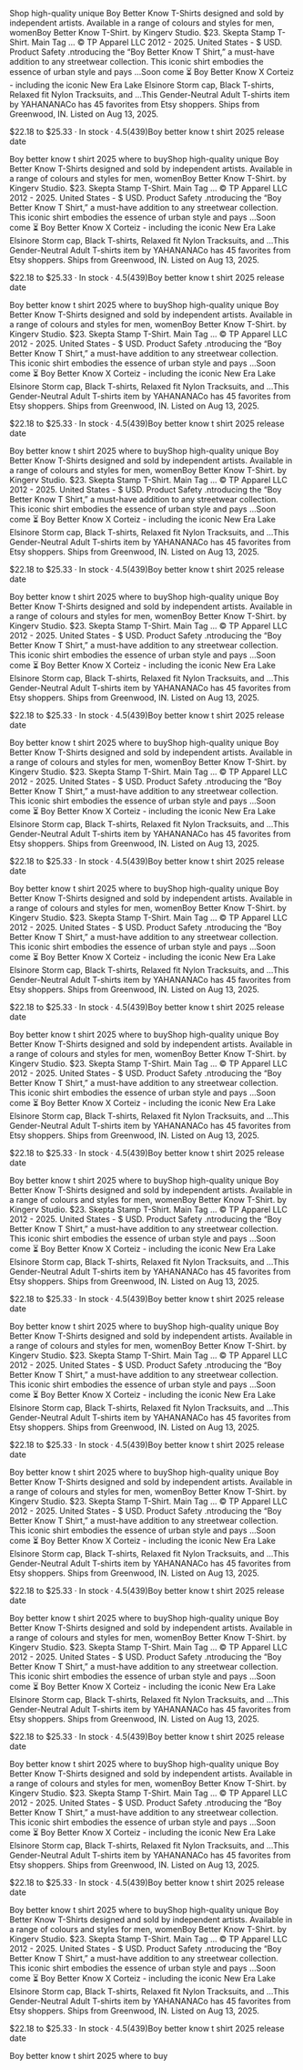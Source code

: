 Shop high-quality unique Boy Better Know T-Shirts designed and sold by independent artists. Available in a range of colours and styles for men, womenBoy Better Know T-Shirt. by Kingerv Studio. $23. Skepta Stamp T-Shirt. Main Tag ... © TP Apparel LLC 2012 - 2025. United States - $ USD. Product Safety .ntroducing the “Boy Better Know T Shirt,” a must-have addition to any streetwear collection. This iconic shirt embodies the essence of urban style and pays ...Soon come ⏳ Boy Better Know X Corteiz - including the iconic New Era Lake Elsinore Storm cap, Black T-shirts, Relaxed fit Nylon Tracksuits, and ...This Gender-Neutral Adult T-shirts item by YAHANANACo has 45 favorites from Etsy shoppers. Ships from Greenwood, IN. Listed on Aug 13, 2025.

$22.18 to $25.33 · In stock · 4.5(439)Boy better know t shirt 2025 release date

Boy better know t shirt 2025 where to buyShop high-quality unique Boy Better Know T-Shirts designed and sold by independent artists. Available in a range of colours and styles for men, womenBoy Better Know T-Shirt. by Kingerv Studio. $23. Skepta Stamp T-Shirt. Main Tag ... © TP Apparel LLC 2012 - 2025. United States - $ USD. Product Safety .ntroducing the “Boy Better Know T Shirt,” a must-have addition to any streetwear collection. This iconic shirt embodies the essence of urban style and pays ...Soon come ⏳ Boy Better Know X Corteiz - including the iconic New Era Lake Elsinore Storm cap, Black T-shirts, Relaxed fit Nylon Tracksuits, and ...This Gender-Neutral Adult T-shirts item by YAHANANACo has 45 favorites from Etsy shoppers. Ships from Greenwood, IN. Listed on Aug 13, 2025.

$22.18 to $25.33 · In stock · 4.5(439)Boy better know t shirt 2025 release date

Boy better know t shirt 2025 where to buyShop high-quality unique Boy Better Know T-Shirts designed and sold by independent artists. Available in a range of colours and styles for men, womenBoy Better Know T-Shirt. by Kingerv Studio. $23. Skepta Stamp T-Shirt. Main Tag ... © TP Apparel LLC 2012 - 2025. United States - $ USD. Product Safety .ntroducing the “Boy Better Know T Shirt,” a must-have addition to any streetwear collection. This iconic shirt embodies the essence of urban style and pays ...Soon come ⏳ Boy Better Know X Corteiz - including the iconic New Era Lake Elsinore Storm cap, Black T-shirts, Relaxed fit Nylon Tracksuits, and ...This Gender-Neutral Adult T-shirts item by YAHANANACo has 45 favorites from Etsy shoppers. Ships from Greenwood, IN. Listed on Aug 13, 2025.

$22.18 to $25.33 · In stock · 4.5(439)Boy better know t shirt 2025 release date

Boy better know t shirt 2025 where to buyShop high-quality unique Boy Better Know T-Shirts designed and sold by independent artists. Available in a range of colours and styles for men, womenBoy Better Know T-Shirt. by Kingerv Studio. $23. Skepta Stamp T-Shirt. Main Tag ... © TP Apparel LLC 2012 - 2025. United States - $ USD. Product Safety .ntroducing the “Boy Better Know T Shirt,” a must-have addition to any streetwear collection. This iconic shirt embodies the essence of urban style and pays ...Soon come ⏳ Boy Better Know X Corteiz - including the iconic New Era Lake Elsinore Storm cap, Black T-shirts, Relaxed fit Nylon Tracksuits, and ...This Gender-Neutral Adult T-shirts item by YAHANANACo has 45 favorites from Etsy shoppers. Ships from Greenwood, IN. Listed on Aug 13, 2025.

$22.18 to $25.33 · In stock · 4.5(439)Boy better know t shirt 2025 release date

Boy better know t shirt 2025 where to buyShop high-quality unique Boy Better Know T-Shirts designed and sold by independent artists. Available in a range of colours and styles for men, womenBoy Better Know T-Shirt. by Kingerv Studio. $23. Skepta Stamp T-Shirt. Main Tag ... © TP Apparel LLC 2012 - 2025. United States - $ USD. Product Safety .ntroducing the “Boy Better Know T Shirt,” a must-have addition to any streetwear collection. This iconic shirt embodies the essence of urban style and pays ...Soon come ⏳ Boy Better Know X Corteiz - including the iconic New Era Lake Elsinore Storm cap, Black T-shirts, Relaxed fit Nylon Tracksuits, and ...This Gender-Neutral Adult T-shirts item by YAHANANACo has 45 favorites from Etsy shoppers. Ships from Greenwood, IN. Listed on Aug 13, 2025.

$22.18 to $25.33 · In stock · 4.5(439)Boy better know t shirt 2025 release date

Boy better know t shirt 2025 where to buyShop high-quality unique Boy Better Know T-Shirts designed and sold by independent artists. Available in a range of colours and styles for men, womenBoy Better Know T-Shirt. by Kingerv Studio. $23. Skepta Stamp T-Shirt. Main Tag ... © TP Apparel LLC 2012 - 2025. United States - $ USD. Product Safety .ntroducing the “Boy Better Know T Shirt,” a must-have addition to any streetwear collection. This iconic shirt embodies the essence of urban style and pays ...Soon come ⏳ Boy Better Know X Corteiz - including the iconic New Era Lake Elsinore Storm cap, Black T-shirts, Relaxed fit Nylon Tracksuits, and ...This Gender-Neutral Adult T-shirts item by YAHANANACo has 45 favorites from Etsy shoppers. Ships from Greenwood, IN. Listed on Aug 13, 2025.

$22.18 to $25.33 · In stock · 4.5(439)Boy better know t shirt 2025 release date

Boy better know t shirt 2025 where to buyShop high-quality unique Boy Better Know T-Shirts designed and sold by independent artists. Available in a range of colours and styles for men, womenBoy Better Know T-Shirt. by Kingerv Studio. $23. Skepta Stamp T-Shirt. Main Tag ... © TP Apparel LLC 2012 - 2025. United States - $ USD. Product Safety .ntroducing the “Boy Better Know T Shirt,” a must-have addition to any streetwear collection. This iconic shirt embodies the essence of urban style and pays ...Soon come ⏳ Boy Better Know X Corteiz - including the iconic New Era Lake Elsinore Storm cap, Black T-shirts, Relaxed fit Nylon Tracksuits, and ...This Gender-Neutral Adult T-shirts item by YAHANANACo has 45 favorites from Etsy shoppers. Ships from Greenwood, IN. Listed on Aug 13, 2025.

$22.18 to $25.33 · In stock · 4.5(439)Boy better know t shirt 2025 release date

Boy better know t shirt 2025 where to buyShop high-quality unique Boy Better Know T-Shirts designed and sold by independent artists. Available in a range of colours and styles for men, womenBoy Better Know T-Shirt. by Kingerv Studio. $23. Skepta Stamp T-Shirt. Main Tag ... © TP Apparel LLC 2012 - 2025. United States - $ USD. Product Safety .ntroducing the “Boy Better Know T Shirt,” a must-have addition to any streetwear collection. This iconic shirt embodies the essence of urban style and pays ...Soon come ⏳ Boy Better Know X Corteiz - including the iconic New Era Lake Elsinore Storm cap, Black T-shirts, Relaxed fit Nylon Tracksuits, and ...This Gender-Neutral Adult T-shirts item by YAHANANACo has 45 favorites from Etsy shoppers. Ships from Greenwood, IN. Listed on Aug 13, 2025.

$22.18 to $25.33 · In stock · 4.5(439)Boy better know t shirt 2025 release date

Boy better know t shirt 2025 where to buyShop high-quality unique Boy Better Know T-Shirts designed and sold by independent artists. Available in a range of colours and styles for men, womenBoy Better Know T-Shirt. by Kingerv Studio. $23. Skepta Stamp T-Shirt. Main Tag ... © TP Apparel LLC 2012 - 2025. United States - $ USD. Product Safety .ntroducing the “Boy Better Know T Shirt,” a must-have addition to any streetwear collection. This iconic shirt embodies the essence of urban style and pays ...Soon come ⏳ Boy Better Know X Corteiz - including the iconic New Era Lake Elsinore Storm cap, Black T-shirts, Relaxed fit Nylon Tracksuits, and ...This Gender-Neutral Adult T-shirts item by YAHANANACo has 45 favorites from Etsy shoppers. Ships from Greenwood, IN. Listed on Aug 13, 2025.

$22.18 to $25.33 · In stock · 4.5(439)Boy better know t shirt 2025 release date

Boy better know t shirt 2025 where to buyShop high-quality unique Boy Better Know T-Shirts designed and sold by independent artists. Available in a range of colours and styles for men, womenBoy Better Know T-Shirt. by Kingerv Studio. $23. Skepta Stamp T-Shirt. Main Tag ... © TP Apparel LLC 2012 - 2025. United States - $ USD. Product Safety .ntroducing the “Boy Better Know T Shirt,” a must-have addition to any streetwear collection. This iconic shirt embodies the essence of urban style and pays ...Soon come ⏳ Boy Better Know X Corteiz - including the iconic New Era Lake Elsinore Storm cap, Black T-shirts, Relaxed fit Nylon Tracksuits, and ...This Gender-Neutral Adult T-shirts item by YAHANANACo has 45 favorites from Etsy shoppers. Ships from Greenwood, IN. Listed on Aug 13, 2025.

$22.18 to $25.33 · In stock · 4.5(439)Boy better know t shirt 2025 release date

Boy better know t shirt 2025 where to buyShop high-quality unique Boy Better Know T-Shirts designed and sold by independent artists. Available in a range of colours and styles for men, womenBoy Better Know T-Shirt. by Kingerv Studio. $23. Skepta Stamp T-Shirt. Main Tag ... © TP Apparel LLC 2012 - 2025. United States - $ USD. Product Safety .ntroducing the “Boy Better Know T Shirt,” a must-have addition to any streetwear collection. This iconic shirt embodies the essence of urban style and pays ...Soon come ⏳ Boy Better Know X Corteiz - including the iconic New Era Lake Elsinore Storm cap, Black T-shirts, Relaxed fit Nylon Tracksuits, and ...This Gender-Neutral Adult T-shirts item by YAHANANACo has 45 favorites from Etsy shoppers. Ships from Greenwood, IN. Listed on Aug 13, 2025.

$22.18 to $25.33 · In stock · 4.5(439)Boy better know t shirt 2025 release date

Boy better know t shirt 2025 where to buyShop high-quality unique Boy Better Know T-Shirts designed and sold by independent artists. Available in a range of colours and styles for men, womenBoy Better Know T-Shirt. by Kingerv Studio. $23. Skepta Stamp T-Shirt. Main Tag ... © TP Apparel LLC 2012 - 2025. United States - $ USD. Product Safety .ntroducing the “Boy Better Know T Shirt,” a must-have addition to any streetwear collection. This iconic shirt embodies the essence of urban style and pays ...Soon come ⏳ Boy Better Know X Corteiz - including the iconic New Era Lake Elsinore Storm cap, Black T-shirts, Relaxed fit Nylon Tracksuits, and ...This Gender-Neutral Adult T-shirts item by YAHANANACo has 45 favorites from Etsy shoppers. Ships from Greenwood, IN. Listed on Aug 13, 2025.

$22.18 to $25.33 · In stock · 4.5(439)Boy better know t shirt 2025 release date

Boy better know t shirt 2025 where to buyShop high-quality unique Boy Better Know T-Shirts designed and sold by independent artists. Available in a range of colours and styles for men, womenBoy Better Know T-Shirt. by Kingerv Studio. $23. Skepta Stamp T-Shirt. Main Tag ... © TP Apparel LLC 2012 - 2025. United States - $ USD. Product Safety .ntroducing the “Boy Better Know T Shirt,” a must-have addition to any streetwear collection. This iconic shirt embodies the essence of urban style and pays ...Soon come ⏳ Boy Better Know X Corteiz - including the iconic New Era Lake Elsinore Storm cap, Black T-shirts, Relaxed fit Nylon Tracksuits, and ...This Gender-Neutral Adult T-shirts item by YAHANANACo has 45 favorites from Etsy shoppers. Ships from Greenwood, IN. Listed on Aug 13, 2025.

$22.18 to $25.33 · In stock · 4.5(439)Boy better know t shirt 2025 release date

Boy better know t shirt 2025 where to buyShop high-quality unique Boy Better Know T-Shirts designed and sold by independent artists. Available in a range of colours and styles for men, womenBoy Better Know T-Shirt. by Kingerv Studio. $23. Skepta Stamp T-Shirt. Main Tag ... © TP Apparel LLC 2012 - 2025. United States - $ USD. Product Safety .ntroducing the “Boy Better Know T Shirt,” a must-have addition to any streetwear collection. This iconic shirt embodies the essence of urban style and pays ...Soon come ⏳ Boy Better Know X Corteiz - including the iconic New Era Lake Elsinore Storm cap, Black T-shirts, Relaxed fit Nylon Tracksuits, and ...This Gender-Neutral Adult T-shirts item by YAHANANACo has 45 favorites from Etsy shoppers. Ships from Greenwood, IN. Listed on Aug 13, 2025.

$22.18 to $25.33 · In stock · 4.5(439)Boy better know t shirt 2025 release date

Boy better know t shirt 2025 where to buy
